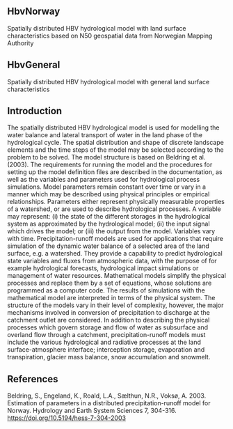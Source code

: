 ## HbvNorway
Spatially distributed HBV hydrological model with land surface characteristics based on N50 geospatial data from Norwegian Mapping Authority

## HbvGeneral
Spatially distributed HBV hydrological model with general land surface characteristics

## Introduction
The spatially distributed HBV hydrological model is used for modelling the water balance and lateral transport of water in the land phase of the hydrological cycle. The spatial distribution and shape of discrete landscape elements and the time steps of the model may be selected according to the problem to be solved. The model structure is based on Beldring et al. (2003). The requirements for running the model and the procedures for setting up the model definition files are described in the documentation, as well as the variables and parameters used for hydrological process simulations. Model parameters remain constant over time or vary in a manner which may be described using physical principles or empirical relationships. Parameters either represent physically measurable properties of a watershed, or are used to describe hydrological processes. A variable may represent: (i) the state of the different storages in the hydrological system as approximated by the hydrological model; (ii) the input signal which drives the model; or (iii) the output from the model. Variables vary with time. 
Precipitation-runoff models are used for applications that require simulation of the dynamic water balance of a selected area of the land surface, e.g. a watershed. They provide a capability to predict hydrological state variables and fluxes from atmospheric data, with the purpose of for example hydrological forecasts, hydrological impact simulations or management of water resources. Mathematical models simplify the physical processes and replace them by a set of equations, whose solutions are programmed as a computer code. The results of simulations with the mathematical model are interpreted in terms of the physical system. The structure of the models vary in their level of complexity, however, the major mechanisms involved in conversion of precipitation to discharge at the catchment outlet are considered. In addition to describing the physical processes which govern storage and flow of water as subsurface and overland flow through a catchment, precipitation-runoff models must include the various hydrological and radiative processes at the land surface-atmosphere interface; interception storage, evaporation and transpiration, glacier mass balance, snow accumulation and snowmelt. 

## References
Beldring, S., Engeland, K., Roald, L.A., Sælthun, N.R., Voksø, A. 2003. Estimation of parameters in a distributed precipitation-runoff model for Norway. Hydrology and Earth System Sciences 7, 304-316. https://doi.org/10.5194/hess-7-304-2003

